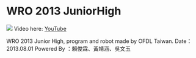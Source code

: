 # WRO 2013 JuniorHigh
![](https://i1.ytimg.com/vi/MNJ-fYxImNg/maxresdefault.jpg)
Video here: [YouTube](https://www.youtube.com/watch?v=MNJ-fYxImNg)

WRO 2013 Junior High, program and robot made by OFDL Taiwan.
Date：2013.08.01
Powered By ：賴俊霖、黃靖涵、吳文玉
